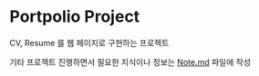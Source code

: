 # Portpolio Project

CV, Resume 를 웹 페이지로 구현하는 프로젝트

기타 프로젝트 진행하면서 필요한 지식이나 정보는 [Note.md](./Note.md) 파일에 작성
